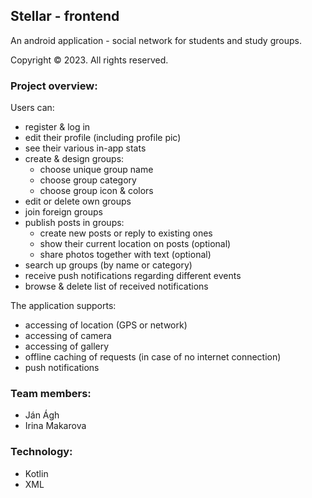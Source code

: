 ## Stellar - frontend

An android application - social network for students and study groups.

Copyright &copy; 2023. All rights reserved.

### Project overview:

Users can:

- register & log in
- edit their profile (including profile pic)
- see their various in-app stats
- create & design groups:
    - choose unique group name
    - choose group category
    - choose group icon & colors
- edit or delete own groups
- join foreign groups
- publish posts in groups:
    - create new posts or reply to existing ones
    - show their current location on posts (optional)
    - share photos together with text (optional)
- search up groups (by name or category)
- receive push notifications regarding different events
- browse & delete list of received notifications

The application supports:

- accessing of location (GPS or network)
- accessing of camera
- accessing of gallery
- offline caching of requests (in case of no internet connection)
- push notifications

### Team members:

- Ján Ágh
- Irina Makarova

### Technology:

- Kotlin
- XML